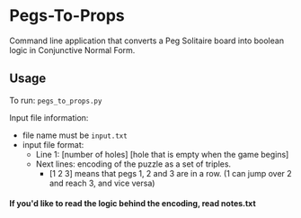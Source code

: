 # Pegs-To-Props
Command line application that converts a Peg Solitaire board into boolean logic in Conjunctive Normal Form.

## Usage
To run: ```pegs_to_props.py```

Input file information:
  * file name must be `input.txt`
  * input file format:
    * Line 1: [number of holes] [hole that is empty when the game begins]
    * Next lines: encoding of the puzzle as a set of triples.
      * [1 2 3] means that pegs 1, 2 and 3 are in a row. (1 can jump over 2 and reach 3, and vice versa)
      
#### If you'd like to read the logic behind the encoding, read notes.txt
